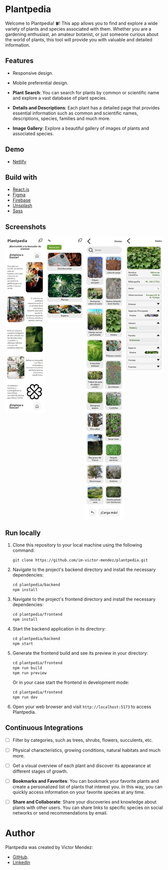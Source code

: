 # Plantpedia

Welcome to Plantpedia!
🍀! This app allows you to find and explore a wide variety of plants and species associated with them. Whether you are a gardening enthusiast, an amateur botanist, or just someone curious about the world of plants, this tool will provide you with valuable and detailed information.

## Features

- Responsive design.

- Mobile preferential design.

- **Plant Search**: You can search for plants by common or scientific name and explore a vast database of plant species.

- **Details and Descriptions**: Each plant has a detailed page that provides essential information such as common and scientific names, descriptions, species, families and much more.

- **Image Gallery**: Explore a beautiful gallery of images of plants and associated species.

## Demo

- [Netlify](https://plantpedia-im-victor-mendez.netlify.app/)

## Build with

- [React.js](https://react.dev/)
- [Figma](https://www.figma.com/)
- [Firebase](https://firebase.google.com/)
- [Unsplash](https://unsplash.com/)
- [Sass](https://sass-lang.com/)

## Screenshots

<div style="display: flex;">
  <div style="flex: 1;">
    <img src="./screenshots/LandingPage.jpeg" alt="Landing Page image">
  </div>
  <div style="flex: 1;">
    <img src="./screenshots/HomeFindBy.jpeg" alt="Home Find By image">
  </div>
  <div style="flex: 1;">
    <img src="./screenshots/PlantsList.jpeg" alt="Plants List image">
  </div>
  <div style="flex: 1;">
    <img src="./screenshots/PlantDetails.jpeg" alt="Plant Details image">
  </div>
</div>

## Run locally

1. Clone this repository to your local machine using the following command:
    ```
    git clone https://github.com/im-victor-mendez/plantpedia.git
    ```

2. Navigate to the project's backend directory and install the necessary dependencies:
    ```
    cd plantpedia/backend
    npm install
    ```

3. Navigate to the project's frontend directory and install the necessary dependencies:
    ```
    cd plantpedia/frontend
    npm install
    ```

4. Start the backend application in its directory:
    ```
    cd plantpedia/backend
    npm start
    ```

5. Generate the frontend build and see its preview in your directory:
    ```
    cd plantpedia/frontend
    npm run build
    npm run preview
    ```
     Or in your case start the frontend in development mode:
     ```
    cd plantpedia/frontend
    npm run dev
    ```

6. Open your web browser and visit `http://localhost:5173` to access Plantpedia.

## Continuous Integrations

- [ ] Filter by categories, such as trees, shrubs, flowers, succulents, etc.

- [ ] Physical characteristics, growing conditions, natural habitats and much more.

- [ ] Get a visual overview of each plant and discover its appearance at different stages of growth.

- [ ] **Bookmarks and Favorites**: You can bookmark your favorite plants and create a personalized list of plants that interest you. In this way, you can quickly access information on your favorite species at any time.

- [ ] **Share and Collaborate**: Share your discoveries and knowledge about plants with other users. You can share links to specific species on social networks or send recommendations by email.

# Author

Plantpedia was created by Victor Mendez:
- [GitHub](https://github.com/im-victor-mendez).
- [Linkedin](https://www.linkedin.com/in/im-victor-mendez)